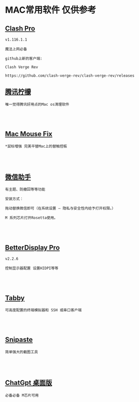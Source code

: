 # MAC常用软件 仅供参考

## [Clash Pro](https://nvjs9.big-files.make-w0rld-static.club:8000/file/ikuuu-static-release/clashx-ikuuu/clashx-ikuuu-1.0.0/ClashX_Pro_v1.116.1.1.dmg)

    v1.116.1.1

    魔法上网必备

    github上新的客户端:

    Clash Verge Rev

    https://github.com/clash-verge-rev/clash-verge-rev/releases
    



## [腾讯柠檬](https://lemon.qq.com/)

    唯一觉得腾讯好用点的Mac os清理软件  
<br><br>

## [Mac Mouse Fix](https://www.machub.cn/3231.html)  

    *鼠标增强 完美平替Mac上的替触控板
<br><br>

## [微信助手](https://macwk.cn/app/555.html)
    
    有主题、防撤回等等功能

    安装方式：

    拖动替换微信即可（在系统设置 – 隐私与安全性内给予打开权限。）

    M 系列芯片打开Rosetta使用。
<br><br>

## [BetterDisplay Pro](https://macwk.cn/app/280.html)

    v2.2.6

    控制显示器配置 设置HIDPI等等
<br><br>

## [Tabby](https://github.com/Eugeny/tabby)
    
    可高度配置的终端模拟器和 SSH 或串口客户端
    
<br><br>

## [Snipaste](https://zh.snipaste.com/)

    简单强大的截图工具  
<br><br>

## [ChatGpt 桌面版](https://openai.com/chatgpt/desktop/)

    必备必备 M芯片可用
<br><br>